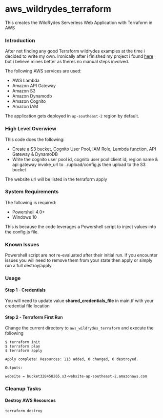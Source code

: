 # aws_wildrydes_terraform
This creates the WildRydes Serverless Web Application with Terraform in AWS

### Introduction

After not finding any good Terraform wildrydes examples at the time i decided to write my own. Ironically after i finished my project i found [here](https://github.com/nagarkarv/wildrydes_terraform) but i believe mines better as theres no manual steps involved.

The following AWS services are used:
- AWS Lambda
- Amazon API Gateway
- Amazon S3
- Amazon Dynamodb
- Amazon Cognito
- Amazon IAM

The application gets deployed in `ap-southeast-2` region by default.

### High Level Overwiew
This code does the following:
- Create a S3 bucket, Cognito User Pool, IAM Role, Lambda function, API Gateway & DynamoDB
- Write the cognito user pool id, cognito user pool client id, region name & api gateway invoke_url to ../upload/config.js then upload to the S3 bucket

The website url will be listed in the terraform apply

### System Requirements
The following is required:
- Powershell 4.0+
- Windows 10

This is because the code leverages a Powershell script to inject values into the config.js file. 

### Known Issues
Powershell script are not re-evaluated after their initial run. If you encounter issues you will need to remove them from your state then apply or simply run a full destroy/apply.

### Usage
#### Step 1 - Credentials
You will need to update value **shared_credentials_file** in main.tf with your credential file location

#### Step 2 - Terraform First Run
Change the current directory to `aws_wildrydes_terraform` and execute the following  
```
$ terraform init
$ terraform plan
$ terraform apply
```

```
Apply complete! Resources: 113 added, 0 changed, 0 destroyed.

Outputs:

website = bucket328458265.s3-website-ap-southeast-2.amazonaws.com
```

### Cleanup Tasks
#### Destroy AWS Resources
```
terraform destroy
```